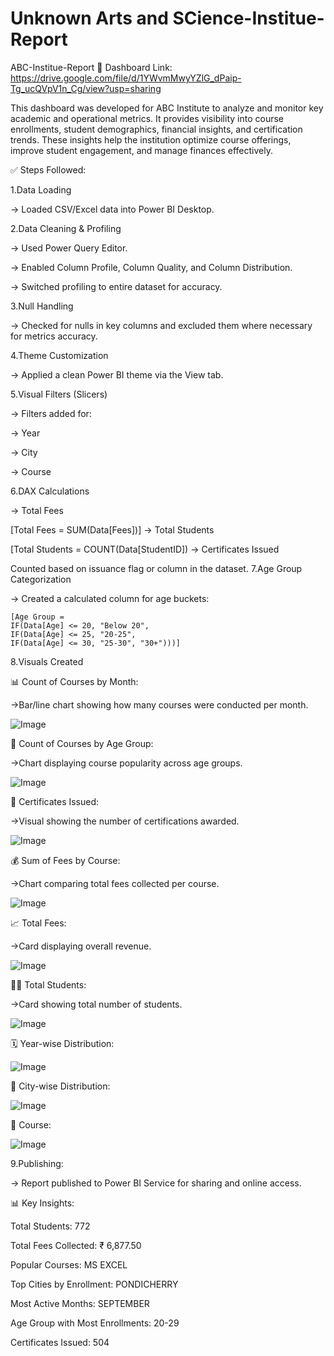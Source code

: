 # Unknown Arts and SCience-Institue-Report

ABC-Institue-Report
🔗 Dashboard Link: https://drive.google.com/file/d/1YWvmMwyYZlG_dPaip-Tg_ucQVpV1n_Cg/view?usp=sharing

This dashboard was developed for ABC Institute to analyze and monitor key academic and operational metrics. It provides visibility into course enrollments, student demographics, financial insights, and certification trends. These insights help the institution optimize course offerings, improve student engagement, and manage finances effectively.

✅ Steps Followed:

1.Data Loading

-> Loaded CSV/Excel data into Power BI Desktop.

2.Data Cleaning & Profiling

-> Used Power Query Editor.

-> Enabled Column Profile, Column Quality, and Column Distribution.

-> Switched profiling to entire dataset for accuracy.

3.Null Handling

-> Checked for nulls in key columns and excluded them where necessary for metrics accuracy.

4.Theme Customization

-> Applied a clean Power BI theme via the View tab.

5.Visual Filters (Slicers)

-> Filters added for:

-> Year

-> City

-> Course

6.DAX Calculations

-> Total Fees

 [Total Fees = SUM(Data[Fees])]
-> Total Students

 [Total Students = COUNT(Data[StudentID])
-> Certificates Issued

Counted based on issuance flag or column in the dataset.
7.Age Group Categorization

-> Created a calculated column for age buckets:

    [Age Group = 
    IF(Data[Age] <= 20, "Below 20",
    IF(Data[Age] <= 25, "20-25",
    IF(Data[Age] <= 30, "25-30", "30+")))]
8.Visuals Created

📊 Count of Courses by Month: 

   ->Bar/line chart showing how many courses were conducted per month.

   ![Image](https://github.com/user-attachments/assets/40fda9ab-c2d3-49e5-ad53-d39185160e5b)   

👥 Count of Courses by Age Group: 

   ->Chart displaying course popularity across age groups.

   ![Image](https://github.com/user-attachments/assets/53a1ce09-c24d-4b1e-a16d-9db132c3a5eb)

🧾 Certificates Issued: 

   ->Visual showing the number of certifications awarded.

   ![Image](https://github.com/user-attachments/assets/5ebc0b6b-7c6d-4a20-acce-ca24bc2a322f)

💰 Sum of Fees by Course: 

   ->Chart comparing total fees collected per course.

   ![Image](https://github.com/user-attachments/assets/ce25dc5b-2688-42a9-9991-a6bd6b227863)

📈 Total Fees: 

   ->Card displaying overall revenue.

   ![Image](https://github.com/user-attachments/assets/9db905e6-5845-41a7-820c-ab02041e131c)

👨‍🎓 Total Students: 

   ->Card showing total number of students.

   ![Image](https://github.com/user-attachments/assets/5db785db-ac6d-4800-b538-5ee98f3fd0d0)

🗓️ Year-wise Distribution:

   ![Image](https://github.com/user-attachments/assets/eeff7eca-5e37-46e1-9a70-95dead527e2c)


🌆 City-wise Distribution:

   ![Image](https://github.com/user-attachments/assets/1b65b104-7345-4c2b-b869-2518ebad93ee)


📘 Course:

   ![Image](https://github.com/user-attachments/assets/d4918f58-75d6-45d3-a64c-9d9b3a2dbe45)


9.Publishing:

-> Report published to Power BI Service for sharing and online access.

📊 Key Insights:

Total Students: 772

Total Fees Collected: ₹ 6,877.50

Popular Courses: MS EXCEL

Top Cities by Enrollment: PONDICHERRY

Most Active Months: SEPTEMBER

Age Group with Most Enrollments: 20-29

Certificates Issued: 504

